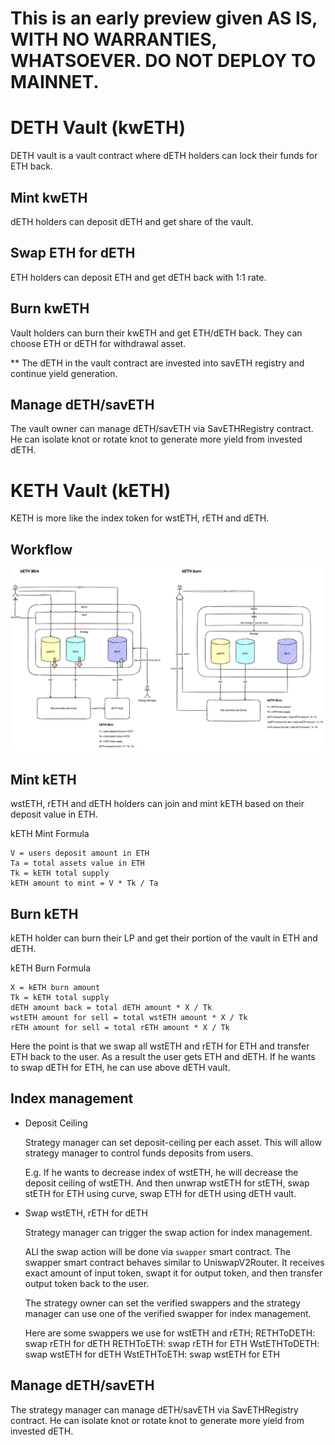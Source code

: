# This is an early preview given AS IS, WITH NO WARRANTIES, WHATSOEVER. DO NOT DEPLOY TO MAINNET.

# DETH Vault (kwETH)

DETH vault is a vault contract where dETH holders can lock their funds for ETH back.

## Mint kwETH

  dETH holders can deposit dETH and get share of the vault.

## Swap ETH for dETH

  ETH holders can deposit ETH and get dETH back with 1:1 rate.

## Burn kwETH

  Vault holders can burn their kwETH and get ETH/dETH back.
  They can choose ETH or dETH for withdrawal asset.

** The dETH in the vault contract are invested into savETH registry and continue yield generation.

## Manage dETH/savETH

  The vault owner can manage dETH/savETH via SavETHRegistry contract.
  He can isolate knot or rotate knot to generate more yield from invested dETH.

# KETH Vault (kETH)

KETH is more like the index token for wstETH, rETH and dETH.

## Workflow

![kETH mint/burn workflow](/workflow.png "kETH mint/burn workflow")

## Mint kETH

  wstETH, rETH and dETH holders can join and mint kETH based on their deposit value in ETH.

  kETH Mint Formula
  ```
  V = users deposit amount in ETH
  Ta = total assets value in ETH
  Tk = kETH total supply
  kETH amount to mint = V * Tk / Ta
  ```

## Burn kETH

  kETH holder can burn their LP and get their portion of the vault in ETH and dETH.
  
  kETH Burn Formula
  ```
  X = kETH burn amount
  Tk = kETH total supply
  dETH amount back = total dETH amount * X / Tk
  wstETH amount for sell = total wstETH amount * X / Tk
  rETH amount for sell = total rETH amount * X / Tk
  ```

  Here the point is that we swap all wstETH and rETH for ETH and transfer ETH back to the user.
  As a result the user gets ETH and dETH. If he wants to swap dETH for ETH, he can use above dETH vault.

## Index management

- Deposit Ceiling
  
  Strategy manager can set deposit-ceiling per each asset.
  This will allow strategy manager to control funds deposits from users.

  E.g.
  If he wants to decrease index of wstETH, he will decrease the deposit ceiling of wstETH.
  And then unwrap wstETH for stETH, swap stETH for ETH using curve, swap ETH for dETH using dETH vault.

- Swap wstETH, rETH for dETH
  
  Strategy manager can trigger the swap action for index management.

  ALl the swap action will be done via `swapper` smart contract.
  The swapper smart contract behaves similar to UniswapV2Router. It receives exact amount of input token, swapt it for output token, and then transfer output token back to the user.

  The strategy owner can set the verified swappers and the strategy manager can use one of the verified swapper for index management.

  Here are some swappers we use for wstETH and rETH;
  RETHToDETH: swap rETH for dETH
  RETHToETH: swap rETH for ETH
  WstETHToDETH: swap wstETH for dETH
  WstETHToETH: swap wstETH for ETH

## Manage dETH/savETH

  The strategy manager can manage dETH/savETH via SavETHRegistry contract.
  He can isolate knot or rotate knot to generate more yield from invested dETH.
